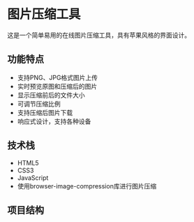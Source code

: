 # 图片压缩工具

这是一个简单易用的在线图片压缩工具，具有苹果风格的界面设计。

## 功能特点
- 支持PNG、JPG格式图片上传
- 实时预览原图和压缩后的图片
- 显示压缩前后的文件大小
- 可调节压缩比例
- 支持压缩后图片下载
- 响应式设计，支持各种设备

## 技术栈
- HTML5
- CSS3
- JavaScript
- 使用browser-image-compression库进行图片压缩

## 项目结构 
